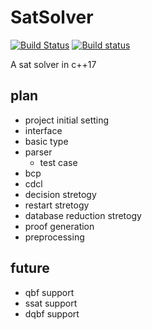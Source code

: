 # SatSolver

[![Build Status](https://travis-ci.org/lefticus/cpp_starter_project.svg?branch=master)](https://travis-ci.org/isuis3322/SatSolver)
[![Build status](https://ci.appveyor.com/api/projects/status/83w4w2lfrguwcanh?svg=true)](https://ci.appveyor.com/project/isuis3322/satsolver)

A sat solver in c++17

## plan

- project initial setting
- interface
- basic type
- parser
  - test case
- bcp
- cdcl
- decision stretogy
- restart stretogy
- database reduction stretogy
- proof generation
- preprocessing

## future

- qbf support
- ssat support
- dqbf support
